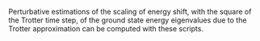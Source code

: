 Perturbative estimations of the scaling of energy shift, with the square of the Trotter time step, of the ground state energy eigenvalues due to the Trotter approximation
can be computed with these scripts.

